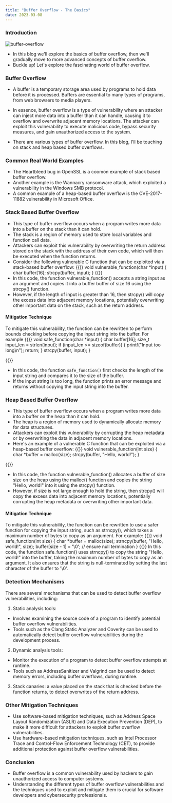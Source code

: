 ```yaml
---
title: "Buffer Overflow - The Basics"
date: 2023-03-08
---
```

### Introduction
![buffer-overflow](/images/buffer-overflow.png)
* In this blog we'll explore the basics of buffer overflow, then we'll gradually move to more advanced concepts of buffer overflow.
* Buckle up! Let's explore the fascinating world of buffer overflow.
### Buffer Overflow
* A buffer is a temporary storage area used by programs to hold data before it is processed. Buffers are essential to many types of programs, from web browsers to media players. 
* In essence, buffer overflow is a type of vulnerability where an attacker can inject more data into a buffer than it can handle, causing it to overflow and overwrite adjacent memory locations. The attacker can exploit this vulnerability to execute malicious code, bypass security measures, and gain unauthorized access to the system.

* There are various types of buffer overflow. In this blog, I'll be touching on stack and heap based buffer overflows.
### Common Real World Examples
* The Heartbleed bug in OpenSSL is a coomon example of stack based buffer overflow.
* Another example is the Wannacry ransomware attack, which exploited a vulnerability in the Windows SMB protocol.
* A common example of a heap-based buffer overflow is the CVE-2017-11882 vulnerability in Microsoft Office. 
### Stack Based Buffer Overflow
* This type of buffer overflow occurs when a program writes more data into a buffer on the stack than it can hold.
* The stack is a region of memory used to store local variables and function call data.
* Attackers can exploit this vulnerability by overwriting the return address stored on the stack with the address of their own code, which will then be executed when the function returns.
* Consider the following vulnerable C function that can be exploited via a stack-based buffer overflow:
{{<highlight C>}}
void vulnerable_function(char *input) {
    char buffer[16];
    strcpy(buffer, input);
}
{{</highlight>}}
* In this code, the function vulnerable_function() accepts a string input as an argument and copies it into a buffer buffer of size 16 using the strcpy() function.
* However, if the length of input is greater than 16, then strcpy() will copy the excess data into adjacent memory locations, potentially overwriting other important data on the stack, such as the return address.
#### Mitigation Technique
To mitigate this vulnerability, the function can be rewritten to perform bounds checking before copying the input string into the buffer. For example
{{<highlight C>}}
void safe_function(char *input) {
    char buffer[16];
    size_t input_len = strlen(input);
    if (input_len >= sizeof(buffer)) {
        printf("Input too long\n");
        return;
    }
    strcpy(buffer, input);
}

{{</highlight>}}
* In this code, the function `safe_function()` first checks the length of the input string and compares it to the size of the buffer. 
* If the input string is too long, the function prints an error message and returns without copying the input string into the buffer.


### Heap Based Buffer Overflow
* This type of buffer overflow occurs when a program writes more data into a buffer on the heap than it can hold.
* The heap is a region of memory used to dynamically allocate memory for data structures.
* Attackers can exploit this vulnerability by corrupting the heap metadata or by overwriting the data in adjacent memory locations.
* Here's an example of a vulnerable C function that can be exploited via a heap-based buffer overflow:
{{<highlight C>}}
void vulnerable_function(int size) {
    char *buffer = malloc(size);
    strcpy(buffer, "Hello, world!");
}

{{</highlight>}}
* In this code, the function vulnerable_function() allocates a buffer of size size on the heap using the malloc() function and copies the string "Hello, world!" into it using the strcpy() function.
*  However, if size is not large enough to hold the string, then strcpy() will copy the excess data into adjacent memory locations, potentially corrupting the heap metadata or overwriting other important data.
#### Mitigation Technique
To mitigate this vulnerability, the function can be rewritten to use a safer function for copying the input string, such as strncpy(), which takes a maximum number of bytes to copy as an argument. For example:
{{<highlight C>}}
void safe_function(int size) {
    char *buffer = malloc(size);
    strncpy(buffer, "Hello, world!", size);
    buffer[size - 1] = '\0'; // ensure null termination
}
{{</highlight>}}
In this code, the function safe_function() uses strncpy() to copy the string "Hello, world!" into the buffer, taking the maximum number of bytes to copy as an argument. It also ensures that the string is null-terminated by setting the last character of the buffer to '\0'.

### Detection Mechanisms
There are several mechanisms that can be used to detect buffer overflow vulnerabilities, including:

1. Static analysis tools:
* Involves examining the source code of a program to identify potential buffer overflow vulnerabilities.
* Tools such as the Clang Static Analyzer and Coverity can be used to automatically detect buffer overflow vulnerabilities during the development process.
2. Dynamic analysis tools: 
* Monitor the execution of a program to detect buffer overflow attempts at runtime.
* Tools such as AddressSanitizer and Valgrind can be used to detect memory errors, including buffer overflows, during runtime.

3. Stack canaries: a value placed on the stack that is checked before the function returns, to detect overwrites of the return address.
### Other Mitigation Techniques
* Use software-based mitigation techniques, such as Address Space Layout Randomization (ASLR) and Data Execution Prevention (DEP), to make it more difficult for attackers to exploit buffer overflow vulnerabilities.
* Use hardware-based mitigation techniques, such as Intel Processor Trace and Control-Flow Enforcement Technology (CET), to provide additional protection against buffer overflow vulnerabilities.
### Conclusion
* Buffer overflow is a common vulnerability used by hackers to gain unauthorized access to computer systems.
* Understanding the different types of buffer overflow vulnerabilities and the techniques used to exploit and mitigate them is crucial for software developers and cybersecurity professionals.
